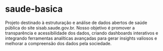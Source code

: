 # saude-basica
Projeto destinado à estruturação e análise de dados abertos de saúde pública do site sisab.saude.gov.br. Nosso objetivo é promover a transparência e acessibilidade dos dados, criando dashboards interativos e integrando ferramentas analíticas avançadas para gerar insights valiosos e melhorar a compreensão dos dados pela sociedade.
